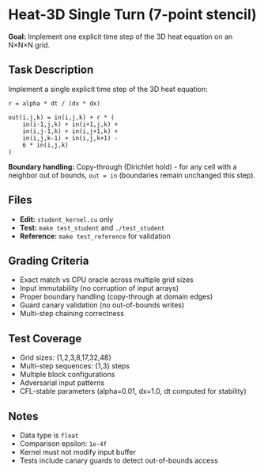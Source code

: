 # Heat-3D Single Turn (7-point stencil)

**Goal:** Implement one explicit time step of the 3D heat equation on an N×N×N grid.

## Task Description

Implement a single explicit time step of the 3D heat equation:

```
r = alpha * dt / (dx * dx)

out(i,j,k) = in(i,j,k) + r * (
    in(i-1,j,k) + in(i+1,j,k) +
    in(i,j-1,k) + in(i,j+1,k) +
    in(i,j,k-1) + in(i,j,k+1) -
    6 * in(i,j,k)
)
```

**Boundary handling:** Copy-through (Dirichlet hold) - for any cell with a neighbor out of bounds, `out = in` (boundaries remain unchanged this step).

## Files

- **Edit:** `student_kernel.cu` only
- **Test:** `make test_student` and `./test_student`
- **Reference:** `make test_reference` for validation

## Grading Criteria

- Exact match vs CPU oracle across multiple grid sizes
- Input immutability (no corruption of input arrays)
- Proper boundary handling (copy-through at domain edges)
- Guard canary validation (no out-of-bounds writes)
- Multi-step chaining correctness

## Test Coverage

- Grid sizes: {1,2,3,8,17,32,48}
- Multi-step sequences: {1,3} steps
- Multiple block configurations
- Adversarial input patterns
- CFL-stable parameters (alpha=0.01, dx=1.0, dt computed for stability)

## Notes

- Data type is `float`
- Comparison epsilon: `1e-4f`
- Kernel must not modify input buffer
- Tests include canary guards to detect out-of-bounds access